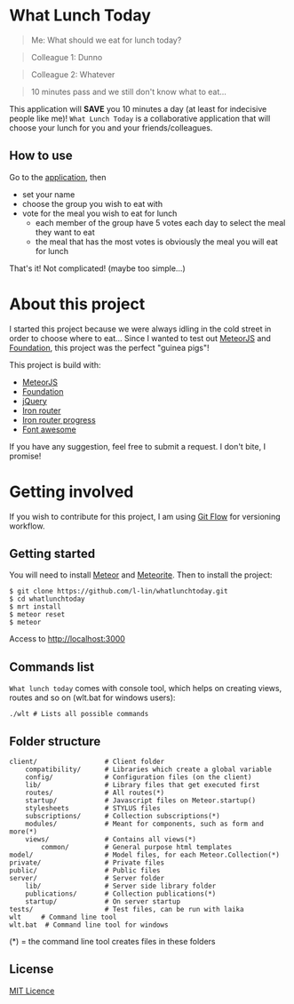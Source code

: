 # What Lunch Today

> Me: What should we eat for lunch today?

> Colleague 1: Dunno

> Colleague 2: Whatever

> 10 minutes pass and we still don't know what to eat...

This application will **SAVE** you 10 minutes a day (at least for indecisive people like me)!
`What Lunch Today` is a collaborative application that will choose your lunch for you and your friends/colleagues.

## How to use

Go to the [application](http://whatlunchtoday.herokuapp.com), then

* set your name
* choose the group you wish to eat with
* vote for the meal you wish to eat for lunch
    * each member of the group have 5 votes each day to select the meal they want to eat
    * the meal that has the most votes is obviously the meal you will eat for lunch

That's it! Not complicated! (maybe too simple...)

# About this project

I started this project because we were always idling in the cold street in order to choose where to eat...
Since I wanted to test out [MeteorJS](http://www.meteor.com) and [Foundation](http://foundation.zurb.com), this project was the perfect "guinea pigs"!

This project is build with:

* [MeteorJS](http://www.meteor.com)
* [Foundation](http://foundation.zurb.com)
* [jQuery](http://jquery.com)
* [Iron router](https://github.com/EventedMind/iron-router)
* [Iron router progress](https://github.com/Multiply/iron-router-progress)
* [Font awesome](http://fortawesome.github.io/Font-Awesome)

If you have any suggestion, feel free to submit a request. I don't bite, I promise!

# Getting involved

If you wish to contribute for this project, I am using [Git Flow](https://github.com/nvie/gitflow) for versioning workflow.

## Getting started

You will need to install [Meteor](http://www.meteor.com) and [Meteorite](https://github.com/oortcloud/meteorite/).
Then to install the project:

```
$ git clone https://github.com/l-lin/whatlunchtoday.git
$ cd whatlunchtoday
$ mrt install
$ meteor reset
$ meteor
```

Access to [http://localhost:3000](http://localhost:3000)

## Commands list
`What lunch today` comes with console tool, which helps on creating views, routes and so on (wlt.bat for windows users):

```
./wlt # Lists all possible commands 
```

## Folder structure

```
client/ 				# Client folder
    compatibility/      # Libraries which create a global variable
    config/             # Configuration files (on the client)
	lib/                # Library files that get executed first
    routes/             # All routes(*)
    startup/            # Javascript files on Meteor.startup()
    stylesheets         # STYLUS files
    subscriptions/      # Collection subscriptions(*)
    modules/            # Meant for components, such as form and more(*)
	views/			    # Contains all views(*)
	    common/         # General purpose html templates
model/  				# Model files, for each Meteor.Collection(*)
private/                # Private files
public/                 # Public files
server/					# Server folder
    lib/                # Server side library folder
    publications/       # Collection publications(*)
    startup/            # On server startup
tests/					# Test files, can be run with laika
wlt		# Command line tool
wlt.bat  # Command line tool for windows
```

(*) = the command line tool creates files in these folders

## License
[MIT Licence](http://en.wikipedia.org/wiki/MIT_License)
